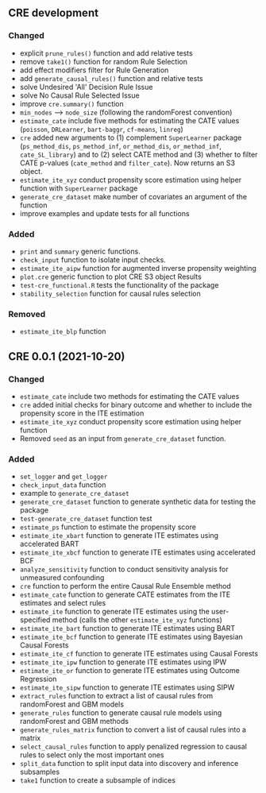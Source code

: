 ## CRE development

### Changed

* explicit `prune_rules()` function and add relative tests
* remove `take1()` function for random Rule Selection
* add effect modifiers filter for Rule Generation
* add `generate_causal_rules()` function and relative tests
* solve Undesired 'All' Decision Rule Issue
* solve No Causal Rule Selected Issue
* improve `cre.summary()` function
* `min_nodes` --> `node_size` (following the randomForest convention)
* `estimate_cate` include five methods for estimating the CATE values (`poisson`, `DRLearner`, `bart-baggr`, `cf-means`, `linreg`)
* `cre` added new arguments to (1) complement `SuperLearner` package (`ps_method_dis`, `ps_method_inf`, `or_method_dis`, `or_method_inf`, `cate_SL_library`) and to (2) select CATE method and (3) whether to filter CATE p-values (`cate_method` and `filter_cate`). 
Now returns an S3 object.
* `estimate_ite_xyz` conduct propensity score estimation using helper function with `SuperLearner` package
* `generate_cre_dataset` make number of covariates an argument of the function
* improve examples and update tests for all functions


### Added
* `print` and `summary` generic functions.
* `check_input` function to isolate input checks.
* `estimate_ite_aipw` function for augmented inverse propensity weighting
* `plot.cre` generic function to plot CRE S3 object Results
* `test-cre_functional.R` tests the functionality of the package
* `stability_selection` function for causal rules selection

### Removed

* `estimate_ite_blp` function

## CRE 0.0.1 (2021-10-20)

### Changed
* `estimate_cate` include two methods for estimating the CATE values
* `cre` added initial checks for binary outcome and whether to include the propensity score in the ITE estimation
* `estimate_ite_xyz` conduct propensity score estimation using helper function
* Removed `seed` as an input from `generate_cre_dataset` function.

### Added
* `set_logger` and `get_logger`
* `check_input_data` function
* example to `generate_cre_dataset`
* `generate_cre_dataset` function to generate synthetic data for testing the package
* `test-generate_cre_dataset` function test
* `estimate_ps` function to estimate the propensity score
* `estimate_ite_xbart` function to generate ITE estimates using accelerated BART
* `estimate_ite_xbcf` function to generate ITE estimates using accelerated BCF
* `analyze_sensitivity` function to conduct sensitivity analysis for unmeasured confounding
* `cre` function to perform the entire Causal Rule Ensemble method
* `estimate_cate` function to generate CATE estimates from the ITE estimates and select rules
* `estimate_ite` function to generate ITE estimates using the user-specified method (calls the other `estimate_ite_xyz` functions)
* `estimate_ite_bart` function to generate ITE estimates using BART
* `estimate_ite_bcf` function to generate ITE estimates using Bayesian Causal Forests
* `estimate_ite_cf` function to generate ITE estimates using Causal Forests
* `estimate_ite_ipw` function to generate ITE estimates using IPW
* `estimate_ite_or` function to generate ITE estimates using Outcome Regression
* `estimate_ite_sipw` function to generate ITE estimates using SIPW
* `extract_rules` function to extract a list of causal rules from randomForest and GBM models
* `generate_rules` function to generate causal rule models using randomForest and GBM methods
* `generate_rules_matrix` function to convert a list of causal rules into a matrix
* `select_causal_rules` function to apply penalized regression to causal rules to select only the most important ones
* `split_data` function to split input data into discovery and inference subsamples
* `take1` function to create a subsample of indices
